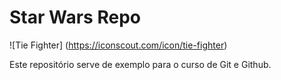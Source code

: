 # Star Wars Repo

![Tie Fighter] (https://iconscout.com/icon/tie-fighter)

Este repositório serve de exemplo para o curso de Git e Github.

